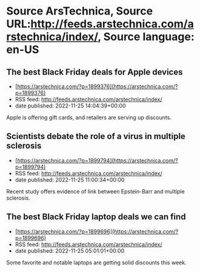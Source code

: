 # Source ArsTechnica, Source URL:http://feeds.arstechnica.com/arstechnica/index/, Source language: en-US

## The best Black Friday deals for Apple devices
 - [https://arstechnica.com/?p=1899376](https://arstechnica.com/?p=1899376)
 - RSS feed: http://feeds.arstechnica.com/arstechnica/index/
 - date published: 2022-11-25 14:04:39+00:00

Apple is offering gift cards, and retailers are serving up discounts.

## Scientists debate the role of a virus in multiple sclerosis
 - [https://arstechnica.com/?p=1899794](https://arstechnica.com/?p=1899794)
 - RSS feed: http://feeds.arstechnica.com/arstechnica/index/
 - date published: 2022-11-25 11:00:34+00:00

Recent study offers evidence of link between Epstein-Barr and multiple sclerosis.

## The best Black Friday laptop deals we can find
 - [https://arstechnica.com/?p=1899696](https://arstechnica.com/?p=1899696)
 - RSS feed: http://feeds.arstechnica.com/arstechnica/index/
 - date published: 2022-11-25 05:01:01+00:00

Some favorite and notable laptops are getting solid discounts this week.
